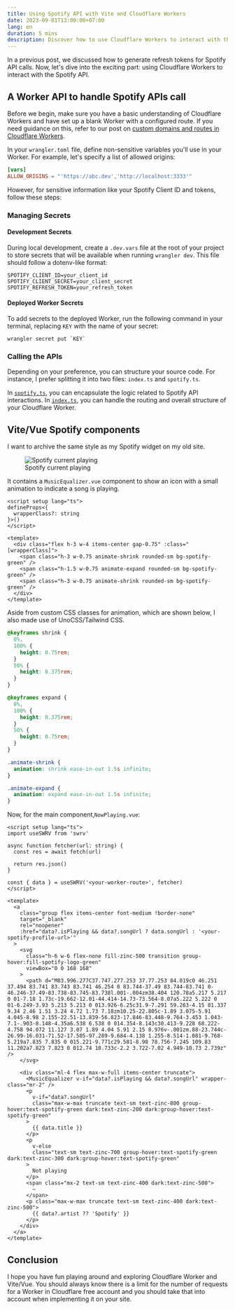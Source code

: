 ```yaml
---
title: Using Spotify API with Vite and Cloudflare Workers
date: 2023-09-01T13:00:00+07:00
lang: en
duration: 5 mins
description: Discover how to use Cloudflare Workers to interact with the Spotify API and display your current playing song on your website. Explore how to use Vite and Vue to create a Spotify widget with animation and style.
---
```


In a previous post, we discussed how to generate refresh tokens for Spotify API calls. Now, let's dive into the exciting part: using Cloudflare Workers to interact with the Spotify API.

## A Worker API to handle Spotify APIs call

Before we begin, make sure you have a basic understanding of Cloudflare Workers and have set up a blank Worker with a configured route. If you need guidance on this, refer to our post on [custom domains and routes in Cloudflare Workers](/posts/custom-domains-and-routes-in-cloudflare-workers).

In your `wrangler.toml` file, define non-sensitive variables you'll use in your Worker. For example, let's specify a list of allowed origins:

```toml
[vars]
ALLOW_ORIGINS = "'https://abc.dev','http://localhost:3333'"
```

However, for sensitive information like your Spotify Client ID and tokens, follow these steps:

### Managing Secrets

#### Development Secrets

During local development, create a `.dev.vars` file at the root of your project to store secrets that will be available when running `wrangler dev`. This file should follow a dotenv-like format:

```
SPOTIFY_CLIENT_ID=your_client_id
SPOTIFY_CLIENT_SECRET=your_client_secret
SPOTIFY_REFRESH_TOKEN=your_refresh_token
```

#### Deployed Worker Secrets

To add secrets to the deployed Worker, run the following command in your terminal, replacing `KEY` with the name of your secret:

```shell
wrangler secret put `KEY`
```

### Calling the APIs

Depending on your preference, you can structure your source code. For instance, I prefer splitting it into two files: `index.ts` and `spotify.ts`.

In [`spotify.ts`](https://github.com/vinhphm/spotify-worker/blob/main/src/spotify.ts), you can encapsulate the logic related to Spotify API interactions. In [`index.ts`](https://github.com/vinhphm/spotify-worker/blob/main/src/index.ts), you can handle the routing and overall structure of your Cloudflare Worker.

## Vite/Vue Spotify components

I want to archive the same style as my Spotify widget on my old site.

<figure pt-5>
  <img src="/images/2023/spotify-current-playing.gif" alt="Spotify current playing" shadow rounded-lg lg:scale-80 md:scale-100>
  <figcaption important-mt2 text-center>
    Spotify current playing
  </figcaption>
</figure>

It contains a `MusicEqualizer.vue` component to show an icon with a small animation to indicate a song is playing.

```vue
<script setup lang="ts">
defineProps<{
  wrapperClass?: string
}>()
</script>

<template>
  <div class="flex h-3 w-4 items-center gap-0.75" :class="[wrapperClass]">
    <span class="h-3 w-0.75 animate-shrink rounded-sm bg-spotify-green" />
    <span class="h-1.5 w-0.75 animate-expand rounded-sm bg-spotify-green" />
    <span class="h-3 w-0.75 animate-shrink rounded-sm bg-spotify-green" />
  </div>
</template>
```

Aside from custom CSS classes for animation, which are shown below, I also made use of UnoCSS/Tailwind CSS.

```css
@keyframes shrink {
  0%,
  100% {
    height: 0.75rem;
  }
  50% {
    height: 0.375rem;
  }
}

@keyframes expand {
  0%,
  100% {
    height: 0.375rem;
  }
  50% {
    height: 0.75rem;
  }
}

.animate-shrink {
  animation: shrink ease-in-out 1.5s infinite;
}

.animate-expand {
  animation: expand ease-in-out 1.5s infinite;
}
```

Now, for the main component,`NowPlaying.vue`:

```vue
<script setup lang="ts">
import useSWRV from 'swrv'

async function fetcher(url: string) {
  const res = await fetch(url)

  return res.json()
}

const { data } = useSWRV('<your-worker-route>', fetcher)
</script>

<template>
  <a
    class="group flex items-center font-medium !border-none"
    target="_blank"
    rel="noopener"
    :href="data?.isPlaying && data?.songUrl ? data.songUrl : '<your-spotify-profile-url>'"
  >
    <svg
      class="h-6 w-6 flex-none fill-zinc-500 transition group-hover:fill-spotify-logo-green"
      viewBox="0 0 168 168"
    >
      <path d="M83.996.277C37.747.277.253 37.77.253 84.019c0 46.251 37.494 83.741 83.743 83.741 46.254 0 83.744-37.49 83.744-83.741 0-46.246-37.49-83.738-83.745-83.738l.001-.004zm38.404 120.78a5.217 5.217 0 01-7.18 1.73c-19.662-12.01-44.414-14.73-73.564-8.07a5.222 5.222 0 01-6.249-3.93 5.213 5.213 0 013.926-6.25c31.9-7.291 59.263-4.15 81.337 9.34 2.46 1.51 3.24 4.72 1.73 7.18zm10.25-22.805c-1.89 3.075-5.91 4.045-8.98 2.155-22.51-13.839-56.823-17.846-83.448-9.764-3.453 1.043-7.1-.903-8.148-4.35a6.538 6.538 0 014.354-8.143c30.413-9.228 68.222-4.758 94.072 11.127 3.07 1.89 4.04 5.91 2.15 8.976v-.001zm.88-23.744c-26.99-16.031-71.52-17.505-97.289-9.684-4.138 1.255-8.514-1.081-9.768-5.219a7.835 7.835 0 015.221-9.771c29.581-8.98 78.756-7.245 109.83 11.202a7.823 7.823 0 012.74 10.733c-2.2 3.722-7.02 4.949-10.73 2.739z" />
    </svg>

    <div class="ml-4 flex max-w-full items-center truncate">
      <MusicEqualizer v-if="data?.isPlaying && data?.songUrl" wrapper-class="mr-2" />
      <p
        v-if="data?.songUrl"
        class="max-w-max truncate text-sm text-zinc-800 group-hover:text-spotify-green dark:text-zinc-200 dark:group-hover:text-spotify-green"
      >
        {{ data.title }}
      </p>
      <p
        v-else
        class="text-sm text-zinc-700 group-hover:text-spotify-green dark:text-zinc-300 dark:group-hover:text-spotify-green"
      >
        Not playing
      </p>
      <span class="mx-2 text-sm text-zinc-400 dark:text-zinc-500">
        –
      </span>
      <p class="max-w-max truncate text-sm text-zinc-400 dark:text-zinc-500">
        {{ data?.artist ?? 'Spotify' }}
      </p>
    </div>
  </a>
</template>
```

## Conclusion

I hope you have fun playing around and exploring Cloudflare Worker and Vite/Vue. You should always know there is a limit for the number of requests for a Worker in Cloudflare free account and you should take that into account when implementing it on your site.
